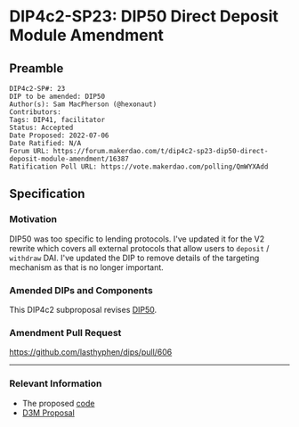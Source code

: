 # DIP4c2-SP23: DIP50 Direct Deposit Module Amendment

## Preamble

```
DIP4c2-SP#: 23
DIP to be amended: DIP50
Author(s): Sam MacPherson (@hexonaut)
Contributors:
Tags: DIP41, facilitator
Status: Accepted
Date Proposed: 2022-07-06
Date Ratified: N/A
Forum URL: https://forum.makerdao.com/t/dip4c2-sp23-dip50-direct-deposit-module-amendment/16387
Ratification Poll URL: https://vote.makerdao.com/polling/QmWYXAdd
```

## Specification

### Motivation

DIP50 was too specific to lending protocols. I've updated it for the V2 rewrite which covers all external protocols that allow users to `deposit` / `withdraw` DAI. I've updated the DIP to remove details of the targeting mechanism as that is no longer important.

### Amended DIPs and Components

This DIP4c2 subproposal revises [DIP50](https://dips.makerdao.com/dips/details/DIP50).

### Amendment Pull Request

https://github.com/lasthyphen/dips/pull/606

---

### Relevant Information

* The proposed [code](https://github.com/makerdao/dss-direct-deposit)
* [D3M Proposal](https://forum.makerdao.com/t/discussion-direct-deposit-dai-module-d3m/7357)
